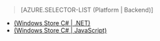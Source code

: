 ﻿> [AZURE.SELECTOR-LIST (Platform | Backend)]
- [(Windows Store C# | .NET)](/it-it/documentation/articles/mobile-services-dotnet-backend-windows-store-dotnet-aad-graph-info/)
- [(Windows Store C# | JavaScript)](/it-it/documentation/articles/mobile-services-javascript-backend-windows-store-dotnet-aad-graph-info/)

